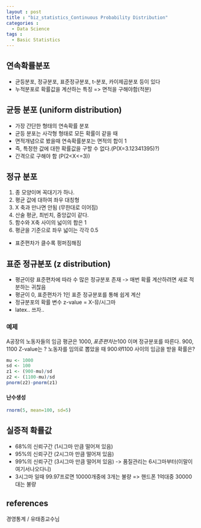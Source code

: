 ```yaml
---
layout : post
title : "biz_statistics_Continuous Probability Distribution"
categories :
  - Data Science
tags :
  - Basic Statistics
---
```


## 연속확률분포
- 균등분포, 정규분포, 표준정규분포,  t-분포, 카이제곱분포 등이 있다
- 누적분포로 확률값을 계산하는 특징 => 면적을 구해야함(적분)

## 균등 분포 (uniform distribution)
- 가장 간단한 형태의 연속확률 분포
- 균등 분포는 사각형 형태로 모든 확률이 같을 때
- 면적개념으로 봤을때 연속확률분포는 면적의 합이 1
- 즉, 특정한 값에 대한 확률값을 구할 수 없다.(P(X=3.12341395)?) 
- 간격으로 구해야 함 (P(2<X<=3))


## 정규 분포
1. 종 모양이며 꼭대기가 하나.
2. 평균 값에 대하여 좌우 대칭형
3. X 축과 만나면 안됨 (무한대로 이어짐)
4. 산술 평균, 최빈치, 중앙값이 같다.
5. 함수와 X축 사이의 넓이의 합은 1
6. 평균을 기준으로 좌우 넓이는 각각 0.5

* 표준편차가 클수록 펑퍼짐해짐



## 표준 정규분포 (z distribution)

* 평균이랑 표준편차에 따라 수 많은 정규분포 존재 -> 매번 확률 계산하려면 새로 적분하는 귀찮음
* 평균이 0, 표준편차가 1인 표준 정규분포를 통해 쉽게 계산
* 정규분포의 확률 변수 z-value = X-뮤/시그마
* latex.. 쓰자..



### 예제
A공장의 노동자들의 임금 평균은 1000$, 표준편차는 100$ 이며 정규분포를 따른다. 900$, 1100$ Z-value는 ?
노동자를 임의로 뽑았을 때 900$와 1100$ 사이의 임금을 받을 확률은?
```r
mu <- 1000
sd <- 100 
z1 <- (900-mu)/sd
z2 <- (1100-mu)/sd
pnorm(z2)-pnorm(z1)
```

#### 난수생성
```r
rnorm(5, mean=100, sd=5)
```



## 실증적 확률값
* 68%의 신뢰구간 (1시그마 만큼 떨어져 있음)
* 95%의 신뢰구간 (2시그마 만큼 떨어져 있음) 
* 99%의 신뢰구간 (3시그마 만큼 떨어져 있음) -> 품질관리는 6시그마부터(이말이 여기서나오다니)
* 3시그마 일때 99.97프로면 10000개중에 3개는 불량 => 핸드폰 1억대중 30000대는 불량







## references

경영통계 / 유태종교수님  
